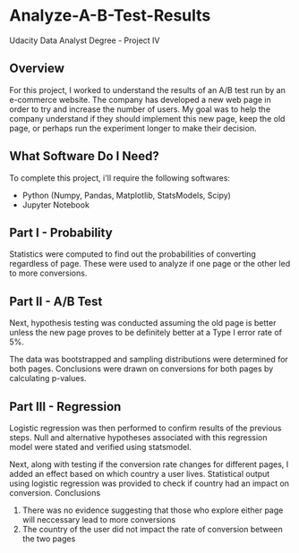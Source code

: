 # Analyze-A-B-Test-Results

Udacity Data Analyst Degree - Project IV

## Overview

For this project, I worked to understand the results of an A/B test run by an e-commerce website. The company has developed a new web page in order to try and increase the number of users. My goal was to help the company understand if they should implement this new page, keep the old page, or perhaps run the experiment longer to make their decision.

## What Software Do I Need?

To complete this project, i'll require the following softwares:

- Python (Numpy, Pandas, Matplotlib, StatsModels, Scipy)
- Jupyter Notebook

## Part I - Probability

Statistics were computed to find out the probabilities of converting regardless of page. These were used to analyze if one page or the other led to more conversions.

## Part II - A/B Test

Next, hypothesis testing was conducted assuming the old page is better unless the new page proves to be definitely better at a Type I error rate of 5%.

The data was bootstrapped and sampling distributions were determined for both pages. Conclusions were drawn on conversions for both pages by calculating p-values.

## Part III - Regression

Logistic regression was then performed to confirm results of the previous steps. Null and alternative hypotheses associated with this regression model were stated and verified using statsmodel.

Next, along with testing if the conversion rate changes for different pages, I added an effect based on which country a user lives. Statistical output using logistic regression was provided to check if country had an impact on conversion.
Conclusions

1. There was no evidence suggesting that those who explore either page will neccessary lead to more conversions
2. The country of the user did not impact the rate of conversion between the two pages
